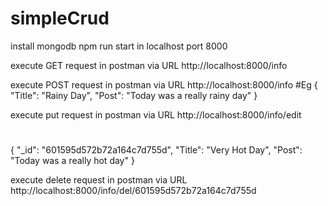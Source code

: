 # simpleCrud
install mongodb
npm run start in localhost port 8000

execute GET request in postman via URL http://localhost:8000/info


execute POST request in postman via URL http://localhost:8000/info
#Eg
{
"Title": "Rainy Day",
"Post": "Today was a really rainy day"
}

execute put request in postman via URL http://localhost:8000/info/edit
#
{
    "_id": "601595d572b72a164c7d755d",
    "Title": "Very Hot Day",
    "Post": "Today was a really hot day"
}

execute delete request in postman via URL http://localhost:8000/info/del/601595d572b72a164c7d755d

